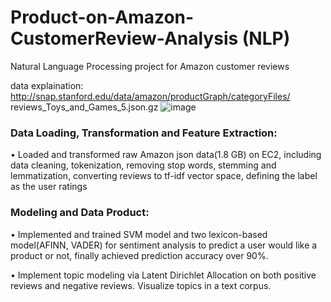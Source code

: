 # Product-on-Amazon-CustomerReview-Analysis (NLP)
Natural Language Processing project for Amazon customer reviews

data explaination: http://snap.stanford.edu/data/amazon/productGraph/categoryFiles/
reviews_Toys_and_Games_5.json.gz
![image](https://user-images.githubusercontent.com/73352684/122755887-44057f80-d25b-11eb-98ec-7fd53e30c4a8.png)
 


### Data Loading, Transformation and Feature Extraction:
• Loaded and transformed raw Amazon json data(1.8 GB) on EC2, including data cleaning, tokenization, removing stop words, stemming and lemmatization, converting reviews to tf-idf vector space, defining the label as the user ratings 
### Modeling and Data Product:
• Implemented and trained SVM model and two lexicon-based model(AFINN, VADER) for sentiment analysis to predict a user would like a product or not, finally achieved prediction accuracy over 90%.

• Implement topic modeling via Latent Dirichlet Allocation on both positive reviews and negative reviews. Visualize topics in a text corpus.
